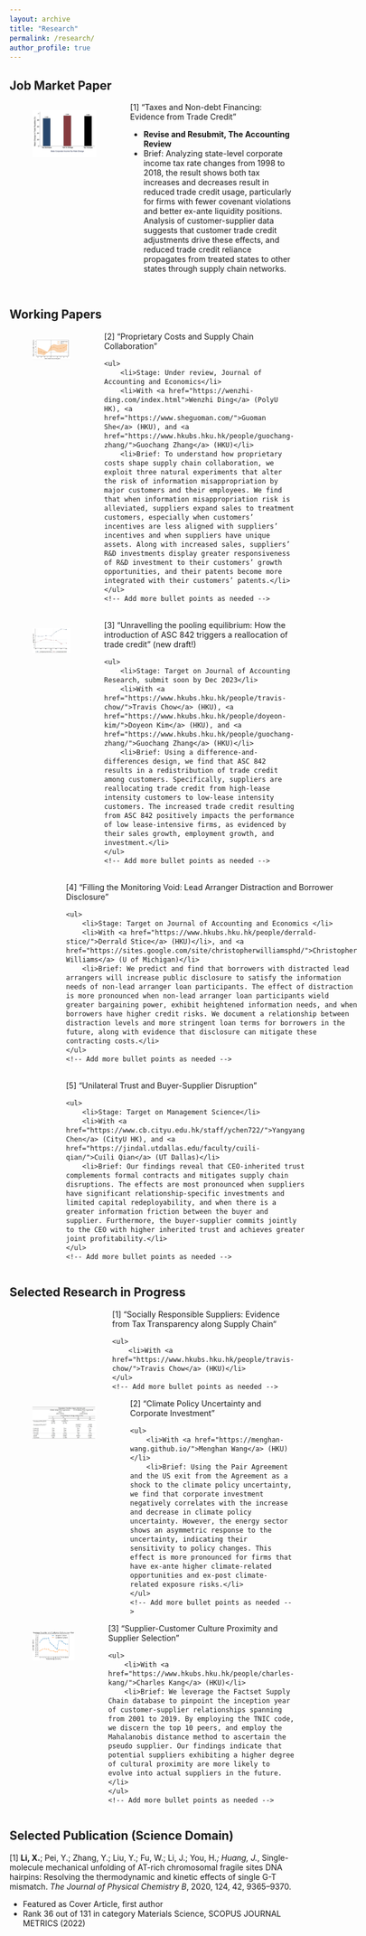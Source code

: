 ```yaml
---
layout: archive
title: "Research"
permalink: /research/
author_profile: true
---
```



## Job Market Paper
<!-- [1] “Taxes and Non-debt Financing: Evidence from Trade Credit” 
- Stage: Under review, The Accounting Review
- Brief: Analyzing state-level corporate income tax rate changes from 1998 to 2018, the result shows both tax increases and decreases result in reduced trade credit usage, particularly for firms with fewer covenant violations and better ex-ante liquidity positions. Analysis of customer-supplier data suggests that customer trade credit adjustments drive these effects, and reduced trade credit reliance propagates from treated states to other states through supply chain networks. -->


<div style="display: flex;">
  <div style="flex: 40%; padding-right: 20px;">
    <figure>
      <img src="/files/Fig1.jpg" alt="Image Description">
      <!-- <figcaption>Tax Rate Change and TC Changes</figcaption> -->
    </figure>
  </div>
  <div style="flex: 60%;">
    [1] “Taxes and Non-debt Financing: Evidence from Trade Credit”  
    <ul>
        <li> <B>Revise and Resubmit, The Accounting Review</B></li>
        <li>Brief: Analyzing state-level corporate income tax rate changes from 1998 to 2018, the result shows both tax increases and decreases result in reduced trade credit usage, particularly for firms with fewer covenant violations and better ex-ante liquidity positions. Analysis of customer-supplier data suggests that customer trade credit adjustments drive these effects, and reduced trade credit reliance propagates from treated states to other states through supply chain networks.</li>
    </ul>
    <!-- Add more bullet points as needed -->
  </div>
</div>

<br>

## Working Papers 

<!-- [2] “Proprietary Costs and Supply Chain Collaboration” 
- Stage: Under review, Journal of Accounting and Economics
- With [Wenzhi Ding](https://wenzhi-ding.com/index.html) (PolyU HK), [Guoman She](https://www.sheguoman.com/) (HKU), and [Guochang Zhang](https://www.hkubs.hku.hk/people/guochang-zhang/) (HKU)
- Brief: To understand how proprietary costs shape supply chain collaboration, we exploit three natural experiments that alter the risk of information misappropriation by major customers and their employees. We find that when information misappropriation risk is alleviated, suppliers expand sales to treatment customers, especially when customers’ incentives are less aligned with suppliers’ incentives and when suppliers have unique assets. Along with increased sales, suppliers’ R&D investments display greater responsiveness of R&D investment to their customers’ growth opportunities, and their patents become more integrated with their customers’ patents. -->

<div style="display: flex;">
  <div style="flex: 40%; padding-right: 20px;">
    <figure>
      <img src="/files/Fig2.jpg" alt="Image Description">
      <!-- <figcaption>Tax Rate Change and TC Changes</figcaption> -->
    </figure>
  </div>
  <div style="flex: 60%;">
    [2] “Proprietary Costs and Supply Chain Collaboration” 

    <ul>
        <li>Stage: Under review, Journal of Accounting and Economics</li>
        <li>With <a href="https://wenzhi-ding.com/index.html">Wenzhi Ding</a> (PolyU HK), <a href="https://www.sheguoman.com/">Guoman She</a> (HKU), and <a href="https://www.hkubs.hku.hk/people/guochang-zhang/">Guochang Zhang</a> (HKU)</li>
        <li>Brief: To understand how proprietary costs shape supply chain collaboration, we exploit three natural experiments that alter the risk of information misappropriation by major customers and their employees. We find that when information misappropriation risk is alleviated, suppliers expand sales to treatment customers, especially when customers’ incentives are less aligned with suppliers’ incentives and when suppliers have unique assets. Along with increased sales, suppliers’ R&D investments display greater responsiveness of R&D investment to their customers’ growth opportunities, and their patents become more integrated with their customers’ patents.</li>
    </ul>
    <!-- Add more bullet points as needed -->
  </div>
</div>

<br>


<!-- [3] “Unlocking Hidden Gains: Real Effects of ASC 842 on Non-Intensive Users of Operating Leases” 
- Stage: Preparation for 1st round submission to Journal of Accounting and Research, by the end of Nov. 2023
- With [Travis Chow](https://www.hkubs.hku.hk/people/travis-chow/) (HKU), Doyeon Kim (HKU), and [Guochang Zhang](https://www.hkubs.hku.hk/people/guochang-zhang/) (HKU)
- Brief: Using a difference-and-differences design, we find that ASC 842 results in a redistribution of trade credit among customers. Specifically, suppliers are reallocating trade credit from high-lease intensity customers to low-lease intensity customers. The increased trade credit resulting from ASC 842 positively impacts the performance of low lease-intensive firms, as evidenced by their sales growth, employment growth, and investment. -->

<div style="display: flex;">
  <div style="flex: 40%; padding-right: 20px;">
    <figure>
      <img src="/files/Fig3.jpg" alt="Image Description">
      <!-- <figcaption>Tax Rate Change and TC Changes</figcaption> -->
    </figure>
  </div>
  <div style="flex: 60%;">
    [3] “Unravelling the pooling equilibrium: How the introduction of ASC 842 triggers a reallocation of trade credit” (new draft!)

    <ul>
        <li>Stage: Target on Journal of Accounting Research, submit soon by Dec 2023</li>
        <li>With <a href="https://www.hkubs.hku.hk/people/travis-chow/">Travis Chow</a> (HKU), <a href="https://www.hkubs.hku.hk/people/doyeon-kim/">Doyeon Kim</a> (HKU), and <a href="https://www.hkubs.hku.hk/people/guochang-zhang/">Guochang Zhang</a> (HKU)</li>
        <li>Brief: Using a difference-and-differences design, we find that ASC 842 results in a redistribution of trade credit among customers. Specifically, suppliers are reallocating trade credit from high-lease intensity customers to low-lease intensity customers. The increased trade credit resulting from ASC 842 positively impacts the performance of low lease-intensive firms, as evidenced by their sales growth, employment growth, and investment.</li>
    </ul>
    <!-- Add more bullet points as needed -->
  </div>
</div>

<br>


<!-- [4] “Filling the Monitoring Void: Lead Arranger Distraction and Borrower Disclosure” 
- with [Derrald Stice](https://www.hkubs.hku.hk/people/derrald-stice/) (HKU)
- Brief: We predict and find that borrowers with distracted lead arrangers will increase public disclosure to satisfy the information needs of non-lead arranger loan participants. The effect of distraction is more pronounced when. non-lead arranger loan participants wield greater bargaining power, exhibit heightened information needs, and when borrowers have higher credit risks. We document a relationship between distraction levels and more stringent loan terms for borrowers in the future, along with evidence that disclosure can mitigate these contracting costs. -->

<div style="display: flex;">
  <div style="flex: 40%; padding-right: 20px;">
    <figure>
      <img src="/files/Fig4.jpg" alt="Image Description">
      <!-- <figcaption>Tax Rate Change and TC Changes</figcaption> -->
    </figure>
  </div>
  <div style="flex: 60%;">
    [4] “Filling the Monitoring Void: Lead Arranger Distraction and Borrower Disclosure” 

    <ul>
        <li>Stage: Target on Journal of Accounting and Economics </li>
        <li>With <a href="https://www.hkubs.hku.hk/people/derrald-stice/">Derrald Stice</a> (HKU)</li>, and <a href="https://sites.google.com/site/christopherwilliamsphd/">Christopher Williams</a> (U of Michigan)</li>
        <li>Brief: We predict and find that borrowers with distracted lead arrangers will increase public disclosure to satisfy the information needs of non-lead arranger loan participants. The effect of distraction is more pronounced when non-lead arranger loan participants wield greater bargaining power, exhibit heightened information needs, and when borrowers have higher credit risks. We document a relationship between distraction levels and more stringent loan terms for borrowers in the future, along with evidence that disclosure can mitigate these contracting costs.</li>
    </ul>
    <!-- Add more bullet points as needed -->
  </div>
</div>

<br>



<!-- [5] “Unilateral Trust and Buyer-Supplier Disruption” 
- with [Yangyang Chen](https://www.cb.cityu.edu.hk/staff/ychen722/) (CityU HK) and [Cuili Qian](https://jindal.utdallas.edu/faculty/cuili-qian/) (UT Dallas)
- Brief: Our findings reveal that CEO-inherited trust complements formal contracts and mitigates supply chain disruptions. The effects are most pronounced when suppliers have significant relationship-specific investments and limited capital redeployability, and when there is a greater information friction between the buyer and supplier. Furthermore, the buyer-supplier commits jointly to the CEO with higher inherited trust and achieves greater joint profitability. -->

<div style="display: flex;">
  <div style="flex: 40%; padding-right: 20px;">
    <figure>
      <img src="/files/Fig5.jpg" alt="Image Description">
      <!-- <figcaption>Tax Rate Change and TC Changes</figcaption> -->
    </figure>
  </div>
  <div style="flex: 60%;">
    [5] “Unilateral Trust and Buyer-Supplier Disruption” 

    <ul>
        <li>Stage: Target on Management Science</li>
        <li>With <a href="https://www.cb.cityu.edu.hk/staff/ychen722/">Yangyang Chen</a> (CityU HK), and <a href="https://jindal.utdallas.edu/faculty/cuili-qian/">Cuili Qian</a> (UT Dallas)</li>
        <li>Brief: Our findings reveal that CEO-inherited trust complements formal contracts and mitigates supply chain disruptions. The effects are most pronounced when suppliers have significant relationship-specific investments and limited capital redeployability, and when there is a greater information friction between the buyer and supplier. Furthermore, the buyer-supplier commits jointly to the CEO with higher inherited trust and achieves greater joint profitability.</li>
    </ul>
    <!-- Add more bullet points as needed -->
  </div>
</div>

## Selected Research in Progress 

<!-- [1] “Socially Responsible Suppliers: Evidence from Tax Transparency along Supply Chain“
- With [Travis Chow](https://www.hkubs.hku.hk/people/travis-chow/) (HKU) -->

<div style="display: flex;">
  <div style="flex: 40%; padding-right: 20px;">
    <!-- <figure> -->
      <!-- <img src="/files/Fig11.jpg" alt="Image Description"> -->
      <!-- <figcaption>Tax Rate Change and TC Changes</figcaption> -->
    <!-- </figure> -->
  </div>
  <div style="flex: 60%;">
    [1] “Socially Responsible Suppliers: Evidence from Tax Transparency along Supply Chain“

    <ul>
        <li>With <a href="https://www.hkubs.hku.hk/people/travis-chow/">Travis Chow</a> (HKU)</li>
    </ul>
    <!-- Add more bullet points as needed -->
  </div>
</div>



<!-- [1] “Climate Policy Uncertainty and Corporate Investment” 
- With Menghan Wang (HKU)
- Brief: Using the Pair Agreement and the US exit from the Agreement as a shock to the climate policy uncertainty, we find that corporate investment negatively correlates with the increase and decrease in climate policy uncertainty. However, the energy sector shows an asymmetric response to the uncertainty, indicating their sensitivity to policy changes. This effect is more pronounced for firms that have ex-ante higher climate-related opportunities and ex-post climate-related exposure risks. -->

<div style="display: flex;">
  <div style="flex: 40%; padding-right: 20px;">
    <figure>
      <img src="/files/Fig10.jpg" alt="Image Description">
      <!-- <figcaption>Tax Rate Change and TC Changes</figcaption> -->
    </figure>
  </div>
  <div style="flex: 60%;">
    [2] “Climate Policy Uncertainty and Corporate Investment” 

    <ul>
        <li>With <a href="https://menghan-wang.github.io/">Menghan Wang</a> (HKU)</li>
        <li>Brief: Using the Pair Agreement and the US exit from the Agreement as a shock to the climate policy uncertainty, we find that corporate investment negatively correlates with the increase and decrease in climate policy uncertainty. However, the energy sector shows an asymmetric response to the uncertainty, indicating their sensitivity to policy changes. This effect is more pronounced for firms that have ex-ante higher climate-related opportunities and ex-post climate-related exposure risks.</li>
    </ul>
    <!-- Add more bullet points as needed -->
  </div>
</div>


 
<!-- [2] “Supplier-Customer Culture Proximity and Supplier Selection” 
- With Charles Kang -->

<div style="display: flex;">
  <div style="flex: 40%; padding-right: 20px;">
    <figure>
      <img src="/files/Fig8.png" alt="Image Description">
      <!-- <figcaption>Tax Rate Change and TC Changes</figcaption> -->
    </figure>
  </div>
  <div style="flex: 60%;">
    [3] “Supplier-Customer Culture Proximity and Supplier Selection” 

    <ul>
        <li>With <a href="https://www.hkubs.hku.hk/people/charles-kang/">Charles Kang</a> (HKU)</li>
        <li>Brief: We leverage the Factset Supply Chain database to pinpoint the inception year of customer-supplier relationships spanning from 2001 to 2019. By employing the TNIC code, we discern the top 10 peers, and employ the Mahalanobis distance method to ascertain the pseudo supplier. Our findings indicate that potential suppliers exhibiting a higher degree of cultural proximity are more likely to evolve into actual suppliers in the future. </li>
    </ul>
    <!-- Add more bullet points as needed -->
  </div>
</div>


## Selected Publication (Science Domain) 
 
[1] **Li, X.**; Pei, Y.; Zhang, Y.; Liu, Y.; Fu, W.; Li, J.; You, H.*; Huang, J.*, Single-molecule mechanical unfolding of AT-rich chromosomal fragile sites DNA hairpins: Resolving the thermodynamic and kinetic effects of single G-T mismatch. *The Journal of Physical Chemistry B*, 2020, 124, 42, 9365–9370. 
- Featured as Cover Article, first author
- Rank 36 out of 131 in category Materials Science, SCOPUS JOURNAL METRICS (2022)

